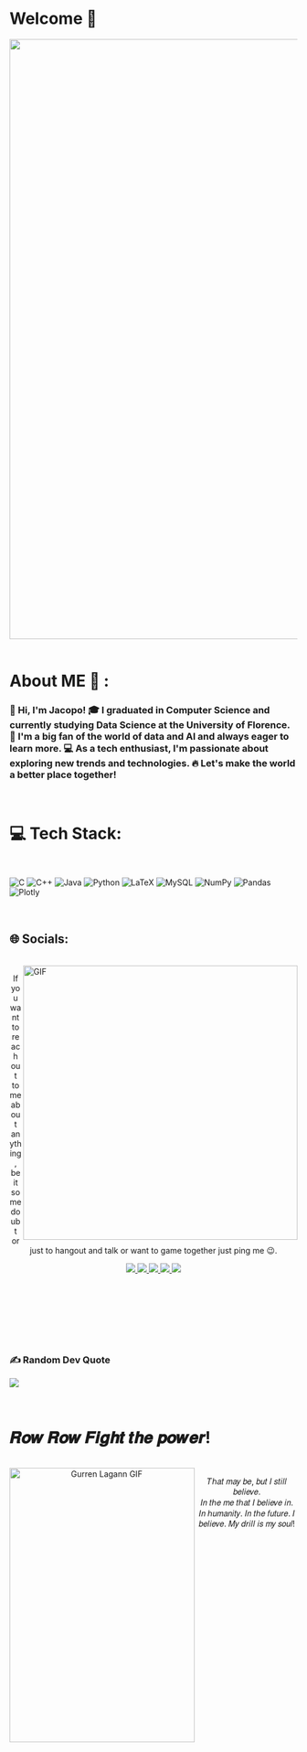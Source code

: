 # Welcome 👋

<div align="center">
<img hight="450" width="1050" alt="GIF" align="center" src="https://media.giphy.com/media/dOeQ5ghI0n5kc/giphy.gif">
</div>

</br>



# About ME 💬 :

### 👋 Hi, I'm Jacopo! 🎓 I graduated in Computer Science and currently studying Data Science at the University of Florence. 🤖 I'm a big fan of the world of data and AI and always eager to learn more. 💻 As a tech enthusiast, I'm passionate about exploring new trends and technologies. 🔥 Let's make the world a better place together!


</br>


# 💻 Tech Stack:
</br>

![C](https://img.shields.io/badge/c-%2300599C.svg?style=flat&logo=c&logoColor=white) ![C++](https://img.shields.io/badge/c++-%2300599C.svg?style=flat&logo=c%2B%2B&logoColor=white) ![Java](https://img.shields.io/badge/java-%23ED8B00.svg?style=flat&logo=java&logoColor=white) ![Python](https://img.shields.io/badge/python-3670A0?style=flat&logo=python&logoColor=ffdd54) ![LaTeX](https://img.shields.io/badge/latex-%23008080.svg?style=flat&logo=latex&logoColor=white) ![MySQL](https://img.shields.io/badge/mysql-%2300f.svg?style=flat&logo=mysql&logoColor=white) ![NumPy](https://img.shields.io/badge/numpy-%23013243.svg?style=flat&logo=numpy&logoColor=white) ![Pandas](https://img.shields.io/badge/pandas-%23150458.svg?style=flat&logo=pandas&logoColor=white) ![Plotly](https://img.shields.io/badge/Plotly-%233F4F75.svg?style=flat&logo=plotly&logoColor=white) 



</br>



## 🌐 Socials:

<p>
 </br>


<img hight="270" width="480" align="right" alt="GIF" src="https://media.giphy.com/media/Kk4lOcFS9DvRLPG3Je/giphy.gif">


<p align="center">If you want to reach out to me about anything, be it some doubt or just to hangout and talk or want to game together just ping me 😉.

<p align="center">
    <a href="https://facebook.com/manetti.jacopo" target="_blank">
      <img src="https://img.shields.io/badge/Facebook-%231877F2.svg?logo=Facebook&logoColor=white"/>
    </a>
    <a href="https://instagram.com/jacopo_manetti" target="_blank">
      <img src="https://img.shields.io/badge/Instagram-%23E4405F.svg?logo=Instagram&logoColor=white"/>
    </a>
    <a href="https://linkedin.com/in/jacopomanetti" target="_blank">
      <img src="https://img.shields.io/badge/LinkedIn-%230077B5.svg?logo=linkedin&logoColor=white"/>
    </a>
    <a href="https://steamcommunity.com/profiles/76561198256139339/" target="_blank">
      <img src="https://img.shields.io/badge/Steam-000000?style=flat&logo=steam&logoColor=white"/>
    </a>
    <a href="https://profile.playstation.com/JacopoMugiwara98" target="_blank">
      <img src="https://img.shields.io/badge/PlayStation-003791?style=flat&logo=playstation&logoColor=white"/>
    </a>
  </p>
 

</br>
</br>
</br>
</br>
</br>
</br>

### ✍️ Random Dev Quote
![](https://quotes-github-readme.vercel.app/api?type=horizontal&theme=radical)


<p>
 </br>

# 𝑹𝒐𝒘 𝑹𝒐𝒘 𝑭𝒊𝒈𝒉𝒕 𝒕𝒉𝒆 𝒑𝒐𝒘𝒆𝒓!

<p align="center">
 </br>

<img src="https://media.giphy.com/media/12q7JyfK1UolW0/giphy.gif" alt="Gurren Lagann GIF" align="left" width="324" height="480"/>

<p align="center">𝑇ℎ𝑎𝑡 𝑚𝑎𝑦 𝑏𝑒, 𝑏𝑢𝑡 𝐼 𝑠𝑡𝑖𝑙𝑙 𝑏𝑒𝑙𝑖𝑒𝑣𝑒.<br>
 𝐼𝑛 𝑡ℎ𝑒 𝑚𝑒 𝑡ℎ𝑎𝑡 𝐼 𝑏𝑒𝑙𝑖𝑒𝑣𝑒 𝑖𝑛. 𝐼𝑛 ℎ𝑢𝑚𝑎𝑛𝑖𝑡𝑦. 𝐼𝑛 𝑡ℎ𝑒 𝑓𝑢𝑡𝑢𝑟𝑒. 𝐼 𝑏𝑒𝑙𝑖𝑒𝑣𝑒. 𝑀𝑦 𝑑𝑟𝑖𝑙𝑙 𝑖𝑠 𝑚𝑦 𝑠𝑜𝑢𝑙!</p>
   






</br>
</br>
</br>





